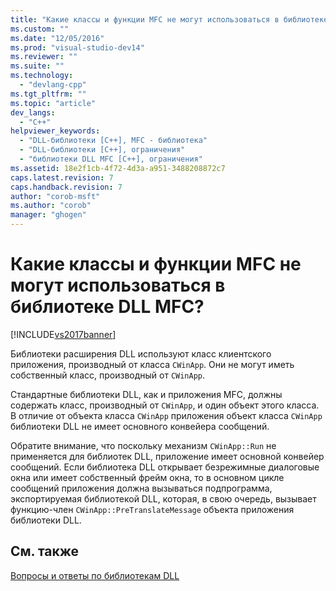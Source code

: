 ```yaml
---
title: "Какие классы и функции MFC не могут использоваться в библиотеке DLL MFC? | Microsoft Docs"
ms.custom: ""
ms.date: "12/05/2016"
ms.prod: "visual-studio-dev14"
ms.reviewer: ""
ms.suite: ""
ms.technology: 
  - "devlang-cpp"
ms.tgt_pltfrm: ""
ms.topic: "article"
dev_langs: 
  - "C++"
helpviewer_keywords: 
  - "DLL-библиотеки [C++], MFC - библиотека"
  - "DLL-библиотеки [C++], ограничения"
  - "библиотеки DLL MFC [C++], ограничения"
ms.assetid: 18e2f1cb-4f72-4d3a-a951-3488208872c7
caps.latest.revision: 7
caps.handback.revision: 7
author: "corob-msft"
ms.author: "corob"
manager: "ghogen"
---
```

# Какие классы и функции MFC не могут использоваться в библиотеке DLL MFC?
[!INCLUDE[vs2017banner](../assembler/inline/includes/vs2017banner.md)]

Библиотеки расширения DLL используют класс клиентского приложения, производный от класса `CWinApp`.  Они не могут иметь собственный класс, производный от `CWinApp`.  
  
 Стандартные библиотеки DLL, как и приложения MFC, должны содержать класс, производный от `CWinApp`, и один объект этого класса.  В отличие от объекта класса `CWinApp` приложения объект класса `CWinApp` библиотеки DLL не имеет основного конвейера сообщений.  
  
 Обратите внимание, что поскольку механизм `CWinApp::Run` не применяется для библиотек DLL, приложение имеет основной конвейер сообщений.  Если библиотека DLL открывает безрежимные диалоговые окна или имеет собственный фрейм окна, то в основном цикле сообщений приложения должна вызываться подпрограмма, экспортируемая библиотекой DLL, которая, в свою очередь, вызывает функцию\-член `CWinApp::PreTranslateMessage` объекта приложения библиотеки DLL.  
  
## См. также  
 [Вопросы и ответы по библиотекам DLL](../build/dll-frequently-asked-questions.md)